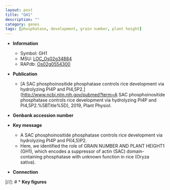```yaml
---
layout: post
title: "GH1"
description: ""
category: genes
tags: [phosphatase, development, grain number, plant height]
---
```


* **Information**  
    + Symbol: GH1  
    + MSU: [LOC_Os02g34884](http://rice.plantbiology.msu.edu/cgi-bin/ORF_infopage.cgi?orf=LOC_Os02g34884)  
    + RAPdb: [Os02g0554300](http://rapdb.dna.affrc.go.jp/viewer/gbrowse_details/irgsp1?name=Os02g0554300)  

* **Publication**  
    + [A SAC phosphoinositide phosphatase controls rice development via hydrolyzing PI4P and PI4,5P2.](http://www.ncbi.nlm.nih.gov/pubmed?term=A SAC phosphoinositide phosphatase controls rice development via hydrolyzing PI4P and PI4,5P2.%5BTitle%5D), 2019, Plant Physiol.

* **Genbank accession number**  

* **Key message**  
    + A SAC phosphoinositide phosphatase controls rice development via hydrolyzing PI4P and PI(4,5)P2.
    + Here, we identified the role of GRAIN NUMBER AND PLANT HEIGHT1 (GH1), which encodes a suppressor of actin (SAC) domain-containing phosphatase with unknown function in rice (Oryza sativa).

* **Connection**  

[//]: # * **Key figures**  


